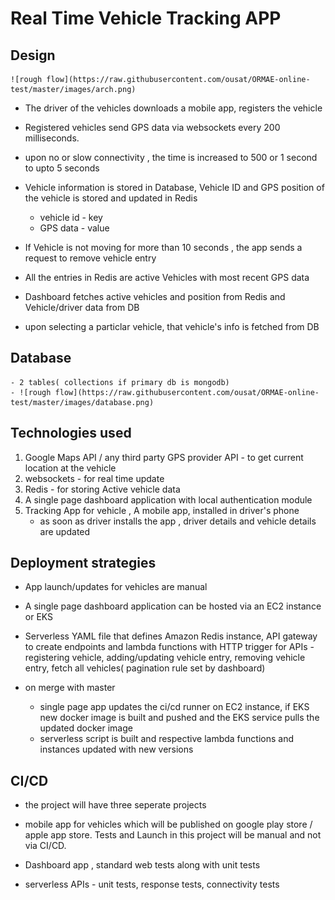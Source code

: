 

# Real Time Vehicle Tracking APP

## Design
    ![rough flow](https://raw.githubusercontent.com/ousat/ORMAE-online-test/master/images/arch.png)

- The driver of the vehicles downloads a mobile app, registers the vehicle

- Registered vehicles send GPS data via websockets every 200 milliseconds. 
- upon no or slow connectivity , the time is increased to 500 or 1 second to upto 5 seconds


- Vehicle information is stored in Database, 
Vehicle ID and GPS position of the vehicle is stored and updated in Redis
    - vehicle id - key
    - GPS data - value

- If Vehicle is not moving for more than 10 seconds , the app sends a request to remove vehicle entry

- All the entries in Redis are active Vehicles with most recent GPS data 

- Dashboard fetches active vehicles and position from Redis and Vehicle/driver data from DB
- upon selecting a particlar vehicle, that vehicle's info is fetched from DB

## Database
    - 2 tables( collections if primary db is mongodb)
    - ![rough flow](https://raw.githubusercontent.com/ousat/ORMAE-online-test/master/images/database.png)
    


## Technologies used
1. Google Maps API / any third party GPS provider API - to get current location at the vehicle
2. websockets - for real time update 
3. Redis - for storing Active vehicle data
4. A single page dashboard application with local authentication module  
5. Tracking App for vehicle , A mobile app, installed in driver's phone
	- as soon as driver installs the app , driver details and vehicle details are updated



## Deployment strategies

- App launch/updates for vehicles are manual
- A single page dashboard application can be hosted via an EC2 instance or EKS 
- Serverless YAML file that defines Amazon Redis instance, API gateway to create endpoints and lambda functions with HTTP trigger for APIs - registering vehicle, adding/updating vehicle entry, removing vehicle entry, fetch all vehicles( pagination rule set by dashboard)

- on merge with master 
    - single page app updates the ci/cd runner on EC2 instance, if EKS new docker image is built and pushed and the EKS service pulls the updated docker image
    - serverless script is built and respective lambda functions and instances updated with new versions
    
## CI/CD

- the project will have three seperate projects
- mobile app for vehicles which will be published on google play store / apple app store. Tests and Launch in this project will be manual and not via CI/CD.

- Dashboard app , standard web tests along with unit tests

- serverless APIs -  unit tests, response tests, connectivity tests 




